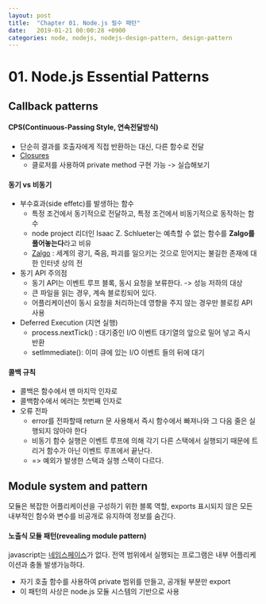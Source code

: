 ```yaml
---
layout: post
title:  "Chapter 01. Node.js 필수 패턴"
date:   2019-01-21 00:00:28 +0900
categories: node, nodejs, nodejs-design-pattern, design-pattern
---
```

# 01. Node.js Essential Patterns
## Callback patterns
#### CPS(Continuous-Passing Style, 연속전달방식)
* 단순히 결과를 호출자에게 직접 반환하는 대신, 다른 함수로 전달
* [Closures](https://developer.mozilla.org/ko/docs/Web/JavaScript/Guide/Closures)
  - 클로저를 사용하여 private method 구현 가능 -> 실습해보기 

#### 동기 vs 비동기
* 부수효과(side effetc)를 발생하는 함수
  - 특정 조건에서 동기적으로 전달하고, 특정 조건에서 비동기적으로 동작하는 함수
  - node project 리더인 Isaac Z. Schlueter는 예측할 수 없는 함수를 **Zalgo를 풀어놓는다**라고 비유
  - [Zalgo](https://namu.wiki/w/%ED%81%AC%EB%A6%AC%ED%94%BC%ED%8C%8C%EC%8A%A4%ED%83%80) : 세계의 광기, 죽음, 파괴를 일으키는 것으로 믿어지는 불길한 존재에 대한 인터넷 상의 전
* 동기 API 주의점
  - 동기 API는 이벤트 루프 블록, 동시 요청을 보류한다. -> 성능 저하의 대상
  - 큰 파일을 읽는 경우, 계속 블로킹되어 있다.
  - 어플리케이션이 동시 요청을 처리하는데 영향을 주지 않는 경우만 블로킹 API 사용
* Deferred Execution (지연 실행)
  - process.nextTick() : 대기중인 I/O 이벤트 대기열의 앞으로 밀어 넣고 즉시 반환
  - setImmediate(): 이미 큐에 있는 I/O 이벤트 들의 뒤에 대기
 
#### 콜백 규칙
* 콜백은 함수에서 맨 마지막 인자로
* 콜백함수에서 에러는 첫번째 인자로
* 오류 전파
  - error를 전파할때 return 문 사용해서 즉시 함수에서 빠져나와 그 다음 줄은 실행되지 않아야 한다
  - 비동기 함수 실행은 이벤트 루프에 의해 각기 다른 스택에서 실행되기 때문에 트리거 함수가 아닌 이벤트 루프에서 끝난다.
  - => 예외가 발생한 스택과 실행 스택이 다르다.

## Module system and pattern
모듈은 복잡한 어플리케이션을 구성하기 위한 블록 역할, exports 표시되지 않은 모든 내부적인 함수와 변수를 비공개로 유지하여 정보를 숨긴다.

#### 노출식 모듈 패턴(revealing module pattern)
javascript는 [네임스페이스](https://ko.wikipedia.org/wiki/%EC%9D%B4%EB%A6%84%EA%B3%B5%EA%B0%84)가 없다.
전역 범위에서 실행되는 프로그램은 내부 어플리케이션과 충돌 발생가능하다.

* 자기 호출 함수를 사용하여 private 범위를 만들고, 공개될 부분만 export
* 이 패턴의 사상은 node.js 모듈 시스템의 기반으로 사용
